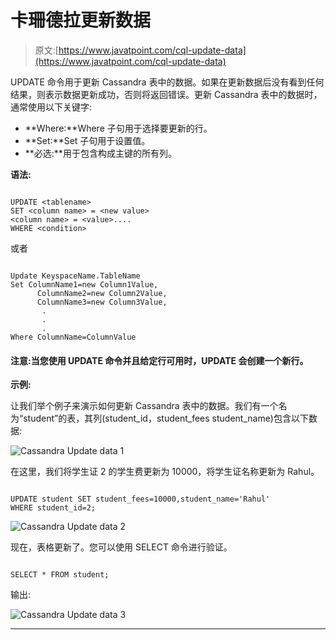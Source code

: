# 卡珊德拉更新数据

> 原文:[https://www.javatpoint.com/cql-update-data](https://www.javatpoint.com/cql-update-data)

UPDATE 命令用于更新 Cassandra 表中的数据。如果在更新数据后没有看到任何结果，则表示数据更新成功，否则将返回错误。更新 Cassandra 表中的数据时，通常使用以下关键字:

*   **Where:**Where 子句用于选择要更新的行。
*   **Set:**Set 子句用于设置值。
*   **必选:**用于包含构成主键的所有列。

**语法:**

```

UPDATE <tablename>
SET <column name> = <new value>
<column name> = <value>....
WHERE <condition> 

```

或者

```

Update KeyspaceName.TableName 
Set ColumnName1=new Column1Value,
      ColumnName2=new Column2Value,
      ColumnName3=new Column3Value,
       .
       .
       .
Where ColumnName=ColumnValue

```

#### 注意:当您使用 UPDATE 命令并且给定行可用时，UPDATE 会创建一个新行。

**示例:**

让我们举个例子来演示如何更新 Cassandra 表中的数据。我们有一个名为“student”的表，其列(student_id，student_fees student_name)包含以下数据:

![Cassandra Update data 1](../Images/515e67a8492857c95d6e7be98a8d7a6a.png)

在这里，我们将学生证 2 的学生费更新为 10000，将学生证名称更新为 Rahul。

```

UPDATE student SET student_fees=10000,student_name='Rahul'
WHERE student_id=2; 

```

![Cassandra Update data 2](../Images/8137538bf140a7601024c2705cc675fe.png)

现在，表格更新了。您可以使用 SELECT 命令进行验证。

```

SELECT * FROM student; 

```

输出:

![Cassandra Update data 3](../Images/e3168fc8dcb6714060483c7b55c7a971.png)

* * *